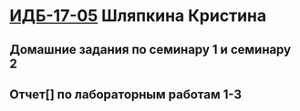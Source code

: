 # [ИДБ-17-05](https://github.com/stankin/design-part-1/wiki/list-idb-17-05) Шляпкина Кристина
## Домашние задания по семинару 1 и семинару 2

## Отчет[] по лабораторным работам 1-3
